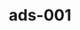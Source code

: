 ---
categories:
- ads_category-14
- ads_category-6
tags:
- ads_tag-6
- ads_tag-13
title: ads-001
---